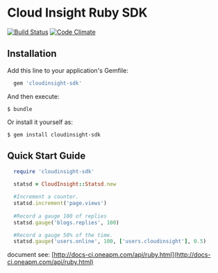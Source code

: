 # Cloud Insight Ruby SDK

[![Build Status](https://api.travis-ci.org/cloudinsight/cloudinsight-ruby-sdk.svg?branch=master)](http://travis-ci.org/cloudinsight/cloudinsight-ruby-sdk)
[![Code Climate](https://codeclimate.com/github/cloudinsight/cloudinsight-ruby-sdk/badges/gpa.svg)](https://codeclimate.com/github/cloudinsight/cloudinsight-ruby-sdk)

## Installation

Add this line to your application's Gemfile:

```ruby
  gem 'cloudinsight-sdk'
```

And then execute:

    $ bundle

Or install it yourself as:

    $ gem install cloudinsight-sdk


## Quick Start Guide

```ruby
  require 'cloudinsight-sdk'

  statsd = CloudInsight::Statsd.new

  #Increment a counter.
  statsd.increment('page.views')
  
  #Record a gauge 100 of replies
  statsd.gauge('blogs.replies', 100)

  #Record a gauge 50% of the time.
  statsd.gauge('users.online', 100, ['users.cloudinsight'], 0.5)
```

document see: [http://docs-ci.oneapm.com/api/ruby.html](http://docs-ci.oneapm.com/api/ruby.html)
